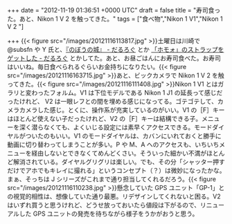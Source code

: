 
+++
date = "2012-11-19 01:36:51 +0000 UTC"
draft = false
title = "寿司食った。あと、Nikon 1 V 2 を触ってきた。"
tags = ["食べ物","Nikon 1 V1","Nikon 1 V 2 "]

+++
{{< figure src="/images/20121116113817.jpg"  >}}土曜日は川崎で @subsfn や Y 氏と、<a href="https://blog.daruyanagi.jp/entry/2012/11/18/201036">『のぼうの城』 - だるろぐ</a> とか <a href="https://blog.daruyanagi.jp/entry/2012/11/18/202001">「ホモォ」のストラップをゲットした - だるろぐ</a> とかしてた。あと、お昼ごはんにお寿司食べた。お寿司はいいね。毎日食べられるぐらいお金持ちになりたい。{{< figure src="/images/20121116163715.jpg"  >}}あと、ビックカメラで Nikon 1 V 2 を触ってきた。{{< figure src="/images/20121116111408.jpg"  >}}Nikon 1 V1 とはガラリと変わったフォルム。V1 は下位モデルである Nikon 1 J1 の延長って感じだったけれど、 V2 は一眼レフとの間を埋める感じになってる。ゴテゴテして、カメラカメラした感じ。とくに、操作系が充実しているのがいい。V1 の［F］キーはほとんど使えない子だったけれど、V2 の［F］キーは結構できる子。メニューを深く潜らなくても、よくいじる設定には素早くアクセスできる。モードダイヤルがついたのもいい。V1 のモードダイヤルは、カバンにいれておくと勝手に動画に切り替わってしまうことが多い。P や M、A へのアクセスも、いちいちメニューを経由しないとできなくてめんどくさい。そういった細かい不満がほとんど解消されている。ダイヤルグリグリは楽しい。でも、その分「シャッター押すだけでアホでもキレイに撮れる」というコンセプト（？）は微妙になったかな。まぁ、そっちは J シリーズがこれまで通り担当してくれるだろう。{{< figure src="/images/20121116110238.jpg"  >}}懸念していた GPS ユニット「GP-1」との視覚的相性は、想像していた通り最悪。リデザインしてくれないと困る。V2 はいずれ買うと思うけれど、どうせ放っておいたら値段は下がるので、リニューアルした GPS ユニットの発売を待ちながら様子をうかがおうと思う。



